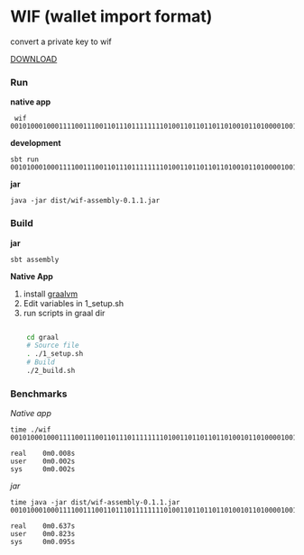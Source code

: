 # WIF (wallet import format)


convert a private key to wif

[DOWNLOAD](https://github.com/j-chimienti/wif/releases/tag/v0.1.3)

### Run

**native app**
     
     wif 0010100010001111001110011011101111111101001101101101101001011010000100101101000101100010110010110001100010010111110010010000001000101000100010110011100110111011001101101101101001011010000100101101000101100010110010110001100010010111110010010000001000111101

**development**
    
    sbt run 0010100010001111001110011011101111111101001101101101101001011010000100101101000101100010110010110001100010010111110010010000001000101000100010110011100110111011001101101101101001011010000100101101000101100010110010110001100010010111110010010000001000111101

**jar**

    java -jar dist/wif-assembly-0.1.1.jar


### Build

**jar**

    sbt assembly

**Native App**

  1. install [graalvm](https://www.graalvm.org)
  1. Edit variables in 1_setup.sh
  1. run scripts in graal dir

```bash

    cd graal
    # Source file
    . ./1_setup.sh
    # Build
    ./2_build.sh
```


### Benchmarks


*Native app*

    time ./wif 0010100010001111001110011011101111111101001101101101101001011010000100101101000101100010110010110001100010010111110010010000001000101000100010110011100110111011001101101101101001011010000100101101000101100010110010110001100010010111110010010000001000111101
    
    real    0m0.008s
    user    0m0.002s
    sys     0m0.002s

*jar*

    time java -jar dist/wif-assembly-0.1.1.jar 0010100010001111001110011011101111111101001101101101101001011010000100101101000101100010110010110001100010010111110010010000001000101000100010110011100110111011001101101101101001011010000100101101000101100010110010110001100010010111110010010000001000111101
    
    real    0m0.637s
    user    0m0.823s
    sys     0m0.095s


